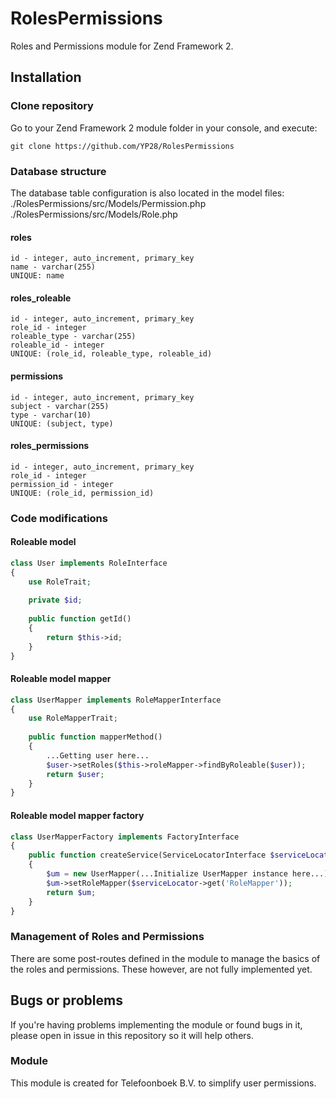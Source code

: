 # RolesPermissions
Roles and Permissions module for Zend Framework 2.


## Installation

### Clone repository
Go to your Zend Framework 2 module folder in your console, and execute:
```
git clone https://github.com/YP28/RolesPermissions
```

### Database structure
The database table configuration is also located in the model files:
./RolesPermissions/src/Models/Permission.php
./RolesPermissions/src/Models/Role.php

#### roles
```
id - integer, auto_increment, primary_key
name - varchar(255)
UNIQUE: name
```
#### roles_roleable
```
id - integer, auto_increment, primary_key
role_id - integer
roleable_type - varchar(255)
roleable_id - integer
UNIQUE: (role_id, roleable_type, roleable_id)
```
#### permissions
```
id - integer, auto_increment, primary_key
subject - varchar(255)
type - varchar(10)
UNIQUE: (subject, type)
```
#### roles_permissions
```
id - integer, auto_increment, primary_key
role_id - integer
permission_id - integer
UNIQUE: (role_id, permission_id)
```

### Code modifications
#### Roleable model
```php
class User implements RoleInterface
{
    use RoleTrait;
    
    private $id;
    
    public function getId() 
    {
        return $this->id;
    }
}
```
#### Roleable model mapper
```php
class UserMapper implements RoleMapperInterface
{
    use RoleMapperTrait;
    
    public function mapperMethod()
    {
        ...Getting user here...
        $user->setRoles($this->roleMapper->findByRoleable($user));
        return $user;
    }
}
```
#### Roleable model mapper factory
```php
class UserMapperFactory implements FactoryInterface
{
    public function createService(ServiceLocatorInterface $serviceLocator)
    {
        $um = new UserMapper(...Initialize UserMapper instance here...);
        $um->setRoleMapper($serviceLocator->get('RoleMapper'));
        return $um;
    }
}
```

### Management of Roles and Permissions
There are some post-routes defined in the module to manage the basics of the roles and permissions. These however, are not fully implemented yet.

## Bugs or problems
If you're having problems implementing the module or found bugs in it, please open in issue in this repository so it will help others.

### Module
This module is created for Telefoonboek B.V. to simplify user permissions.
